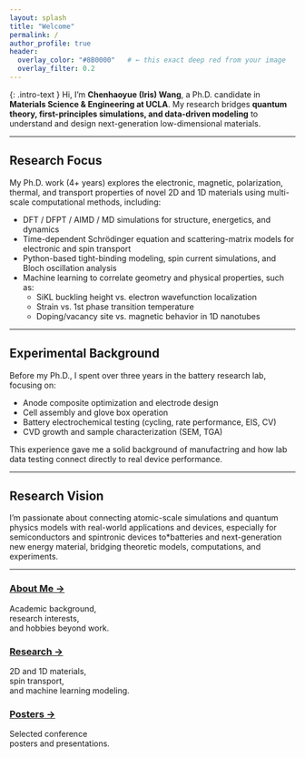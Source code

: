 ```yaml
---
layout: splash
title: "Welcome"
permalink: /
author_profile: true
header:
  overlay_color: "#8B0000"   # ← this exact deep red from your image
  overlay_filter: 0.2
---
```

{: .intro-text }
Hi, I’m **Chenhaoyue (Iris) Wang**, a Ph.D. candidate in **Materials Science & Engineering at UCLA**.
My research bridges **quantum theory, first-principles simulations, and data-driven modeling** to understand and design next-generation low-dimensional materials.

---
## Research Focus
My Ph.D. work (4+ years) explores the electronic, magnetic, polarization, thermal, and transport properties of novel 2D and 1D materials using multi-scale computational methods, including:

- DFT / DFPT / AIMD / MD simulations for structure, energetics, and dynamics  
- Time-dependent Schrödinger equation and scattering-matrix models for electronic and spin transport  
- Python-based tight-binding modeling, spin current simulations, and Bloch oscillation analysis  
- Machine learning to correlate geometry and physical properties, such as:  
  - SiKL buckling height vs. electron wavefunction localization  
  - Strain vs. 1st phase transition temperature  
  - Doping/vacancy site vs. magnetic behavior in 1D nanotubes

---

## Experimental Background
Before my Ph.D., I spent over three years in the battery research lab, focusing on:
- Anode composite optimization and electrode design
- Cell assembly and glove box operation
- Battery electrochemical testing (cycling, rate performance, EIS, CV)  
- CVD growth and sample characterization (SEM, TGA)

This experience gave me a solid background of manufactring and how lab data testing connect directly to real device performance.

---

## Research Vision
I’m passionate about connecting atomic-scale simulations and quantum physics models with real-world applications and devices, especially for semiconductors and spintronic devices to*batteries and next-generation new energy material, bridging theoretic models, computations, and experiments.

---
<!-- ======= Homepage Feature Cards ======= -->
<div class="feature__wrapper">

  <div class="feature__item">
    <h3><a href="/about/">About Me →</a></h3>
    <p>
      Academic background,<br>
      research interests,<br>
      and hobbies beyond work.
    </p>
  </div>

  <div class="feature__item">
    <h3><a href="/research/">Research →</a></h3>
    <p>
      2D and 1D materials,<br>
      spin transport,<br>
      and machine learning modeling.
    </p>
  </div>

  <div class="feature__item">
    <h3><a href="/posters/">Posters →</a></h3>
    <p>
      Selected conference<br>
      posters and presentations.
    </p>
  </div>

</div>
<!-- ======= End Feature Cards ======= -->




